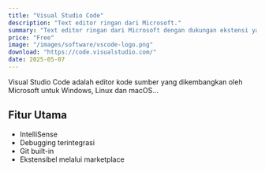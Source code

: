 ```yaml
---
title: "Visual Studio Code"
description: "Text editor ringan dari Microsoft."
summary: "Text editor ringan dari Microsoft dengan dukungan ekstensi yang luas."
price: "Free"
image: "/images/software/vscode-logo.png"
download: "https://code.visualstudio.com/"
date: 2025-05-07
---
```


Visual Studio Code adalah editor kode sumber yang dikembangkan oleh Microsoft untuk Windows, Linux dan macOS...

## Fitur Utama
- IntelliSense
- Debugging terintegrasi
- Git built-in
- Ekstensibel melalui marketplace
